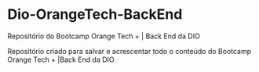 # Dio-OrangeTech-BackEnd
Repositório do Bootcamp Orange Tech + | Back End da DIO

Repositório criado para salvar e acrescentar todo o conteúdo do Bootcamp Orange Tech + |Back End da DIO

